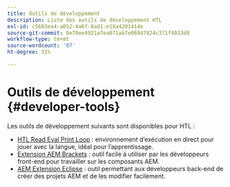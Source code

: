 ```yaml
---
title: Outils de développement
description: Liste des outils de développement HTL
exl-id: c5683ee4-a052-4a6f-8ad1-e18a4201414e
source-git-commit: 8e70ee4921a7ea071ab7e06947824c371f4013d8
workflow-type: tm+mt
source-wordcount: '87'
ht-degree: 31%

---
```


# Outils de développement {#developer-tools}

Les outils de développement suivants sont disponibles pour HTL :

* [HTL Read Eval Print Loop](https://github.com/Adobe-Marketing-Cloud/aem-htl-repl)  : environnement d’exécution en direct pour jouer avec la langue, idéal pour l’apprentissage.
* [Extension AEM Brackets](https://docs.adobe.com/content/help/en/experience-manager-65/developing/devtools/aem-brackets.html)  : outil facile à utiliser par les développeurs front-end pour travailler sur les composants AEM.
* [AEM Extension Eclipse](https://docs.adobe.com/content/help/en/experience-manager-65/developing/devtools/aem-eclipse.html)  : outil permettant aux développeurs back-end de créer des projets AEM et de les modifier facilement.
